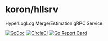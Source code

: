# koron/hllsrv

HyperLogLog Merge/Estimation gRPC Service

[![GoDoc](https://godoc.org/github.com/koron/hllsrv?status.svg)](https://godoc.org/github.com/koron/hllsrv)
[![CircleCI](https://img.shields.io/circleci/project/github/koron/hllsrv/master.svg)](https://circleci.com/gh/koron/hllsrv/tree/master)
[![Go Report Card](https://goreportcard.com/badge/github.com/koron/hllsrv)](https://goreportcard.com/report/github.com/koron/hllsrv)
